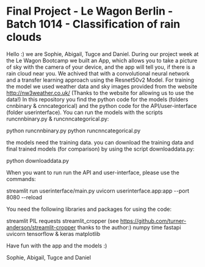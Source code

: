 # Final Project - Le Wagon Berlin - Batch 1014 - Classification of rain clouds

Hello :) we are Sophie, Abigail, Tugce and Daniel. During our project week at the Le Wagon Bootcamp
we built an App, which allows you to take a picture of sky with the camera of your device, and the app will tell you, if there is a rain cloud near you. We achived that with a convolutional neural network and a transfer learning approach using the Resnet50v2 Model. For training the model we used weather data and sky images provided from the website http://nw3weather.co.uk/ (Thanks to the website for allowing us to use the data!)
In this repository you find the python code for the models (folders cnnbinary & cnncategorical) and the python code for the API/user-interface (folder userinterface). You can run the models with the scripts runcnnbinary.py & runcnncategorical.py:

python runcnnbinary.py
python runcnncategorical.py

the models need the training data. you can download the training data and final trained models (for comparison) by using the script downloaddata.py:

python downloaddata.py

When you want to run run the API and user-interface, please use the commands:

streamlit run userinterface/main.py
uvicorn userinterface.app:app --port 8080 --reload

You need the following libraries and packages for using the code:

streamlit
PIL
requests
streamlit_cropper (see https://github.com/turner-anderson/streamlit-cropper thanks to the author:)
numpy
time
fastapi
uvicorn
tensorflow & keras
matplotlib

Have fun with the app and the models :)

Sophie, Abigail, Tugce and Daniel
